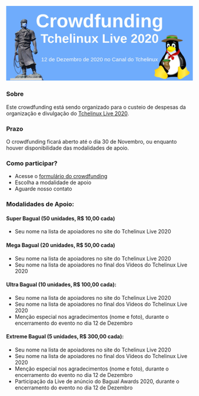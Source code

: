 [![Crowdfunding Tchelinux Live 2020](images/banner.jpg)](#)

### Sobre

Este crowdfunding está sendo organizado para o custeio de despesas da organização e divulgação do [Tchelinux Live 2020](https://live.tchelinux.org/).

### Prazo

O crowdfunding ficará aberto até o dia 30 de Novembro, ou enquanto houver disponibilidade das modalidades de apoio.

### Como participar?

- Acesse o [formulário do crowdfunding](https://forms.gle/q2gMSCK33s7T5eT66)
- Escolha a modalidade de apoio
- Aguarde nosso contato

### Modalidades de Apoio:

#### Super Bagual (50 unidades, R$ 10,00 cada)

-  Seu nome na lista de apoiadores no site do Tchelinux Live 2020

#### Mega Bagual (20 unidades, R$ 50,00 cada)

-  Seu nome na lista de apoiadores no site do Tchelinux Live 2020
-  Seu nome na lista de apoiadores no final dos Vídeos do Tchelinux Live 2020

#### Ultra Bagual (10 unidades, R$ 100,00 cada):

-  Seu nome na lista de apoiadores no site do Tchelinux Live 2020
-  Seu nome na lista de apoiadores no final dos Vídeos do Tchelinux Live 2020
-  Menção especial nos agradecimentos (nome e foto), durante o encerramento do evento no dia 12 de Dezembro

#### Extreme Bagual (5 unidades, R$ 300,00 cada):

-  Seu nome na lista de apoiadores no site do Tchelinux Live 2020
-  Seu nome na lista de apoiadores no final dos Vídeos do Tchelinux Live 2020
-  Menção especial nos agradecimentos (nome e foto), durante o encerramento do evento no dia 12 de Dezembro
-  Participação da Live de anúncio do Bagual Awards 2020, durante o encerramento do evento no dia 12 de Dezembro


